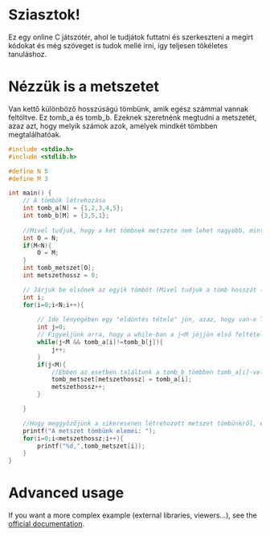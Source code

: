 # Sziasztok!

Ez egy online C játszótér, ahol le tudjátok futtatni és szerkeszteni a megírt kódokat és még szöveget is tudok mellé írni, így teljesen tökéletes tanuláshoz.

# Nézzük is a metszetet
Van kettő különböző hosszúságú tömbünk, amik egész számmal vannak feltöltve. Ez tomb_a és tomb_b.
Ezeknek szeretnénk megtudni a metszetét, azaz azt, hogy melyik számok azok, amelyek mindkét tömbben megtalálhatóak.

```C runnable
#include <stdio.h>
#include <stdlib.h>

#define N 5
#define M 3

int main() {
    // A tömbök létrehozása
    int tomb_a[N] = {1,2,3,4,5};
    int tomb_b[M] = {3,5,1};
    
    //Mivel tudjuk, hogy a két tömbnek metszete nem lehet nagyobb, mint a legkisebb tömbb hossza, ezért a kisebb tömbb hosszát adjuk meg a metszetünket tartalmazó tömbb hosszának.
    int O = N;
    if(M<N){
        O = M;
    }
    int tomb_metszet[O];
    int metszethossz = 0;

    // Járjuk be elsőnek az egyik tömböt (Mivel tudjuk a tömb hosszát (N), ezért for ciklussal célszerű ezt megtenni)
    int i;
    for(i=0;i<N;i++){
        
        // Ide lényegében egy "eldöntés tétele" jön, azaz, hogy van-e T tulajdonságú elem a tomb_b tömbünkben. (A T tulajdonság jelenleg az, hogy egyezik-e a tomb_a i-dik eleme a tomb_b j-dik elemével)
        int j=0;
        // Figyeljünk arra, hogy a while-ban a j<M jöjjön első feltételnek
        while(j<M && tomb_a[i]!=tomb_b[j]){
            j++;
        }
        if(j<M){
            //Ebben az esetben találtunk a tomb_b tömbben tomb_a[i]-vel megegyező elemet (tehát az adott szám megtalálható mindkét tömbben), így azt elhelyezzük a metszet tömbünkben.
            tomb_metszet[metszethossz] = tomb_a[i];
            metszethossz++;
        }

    }

    //Hogy meggyőzőjünk a sikeresenen létrehozott metszet tömbünkről, egyszerűen irassuk ki az elemeit
    printf("A metszet tömbünk elemei: ");
    for(i=0;i<metszethossz;i++){
        printf("%d,",tomb_metszet[i]);
    }
}

```

# Advanced usage

If you want a more complex example (external libraries, viewers...), see the [official documentation](https://tech.io/playgrounds/408/tech-io-documentation).
